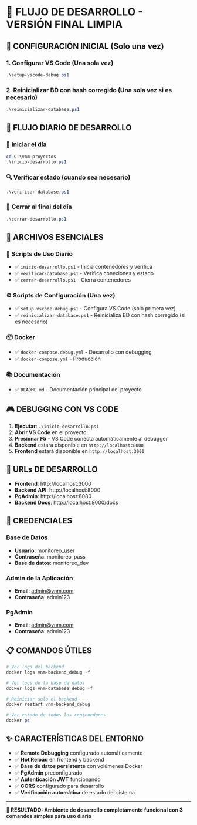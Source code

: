 # 🚀 FLUJO DE DESARROLLO - VERSIÓN FINAL LIMPIA

## 🎯 **CONFIGURACIÓN INICIAL (Solo una vez)**

### 1. Configurar VS Code (Una sola vez)
```powershell
.\setup-vscode-debug.ps1
```

### 2. Reinicializar BD con hash corregido (Una sola vez si es necesario)
```powershell
.\reinicializar-database.ps1
```

## 📅 **FLUJO DIARIO DE DESARROLLO**

### 🌅 **Iniciar el día**
```powershell
cd C:\vnm-proyectos
.\inicio-desarrollo.ps1
```

### 🔍 **Verificar estado (cuando sea necesario)**
```powershell
.\verificar-database.ps1
```

### 🌙 **Cerrar al final del día**
```powershell
.\cerrar-desarrollo.ps1
```

## 📂 **ARCHIVOS ESENCIALES**

### 🔧 Scripts de Uso Diario
- ✅ `inicio-desarrollo.ps1` - Inicia contenedores y verifica
- ✅ `verificar-database.ps1` - Verifica conexiones y estado
- ✅ `cerrar-desarrollo.ps1` - Cierra contenedores

### ⚙️ Scripts de Configuración (Una vez)
- ✅ `setup-vscode-debug.ps1` - Configura VS Code (solo primera vez)
- ✅ `reinicializar-database.ps1` - Reinicializa BD con hash corregido (si es necesario)

### 📦 Docker
- ✅ `docker-compose.debug.yml` - Desarrollo con debugging
- ✅ `docker-compose.yml` - Producción

### 📚 Documentación
- ✅ `README.md` - Documentación principal del proyecto

## 🎮 **DEBUGGING CON VS CODE**

1. **Ejecutar**: `.\inicio-desarrollo.ps1`
2. **Abrir VS Code** en el proyecto
3. **Presionar F5** - VS Code conecta automáticamente al debugger
4. **Backend** estará disponible en `http://localhost:8000`
5. **Frontend** estará disponible en `http://localhost:3000`

## 🔗 **URLs DE DESARROLLO**

- **Frontend**: http://localhost:3000
- **Backend API**: http://localhost:8000
- **PgAdmin**: http://localhost:8080
- **Backend Docs**: http://localhost:8000/docs

## 🔐 **CREDENCIALES**

### Base de Datos
- **Usuario**: monitoreo_user
- **Contraseña**: monitoreo_pass
- **Base de datos**: monitoreo_dev

### Admin de la Aplicación
- **Email**: admin@vnm.com
- **Contraseña**: admin123

### PgAdmin
- **Email**: admin@vnm.com
- **Contraseña**: admin123

## 📋 **COMANDOS ÚTILES**

```powershell
# Ver logs del backend
docker logs vnm-backend_debug -f

# Ver logs de la base de datos
docker logs vnm-database_debug -f

# Reiniciar solo el backend
docker restart vnm-backend_debug

# Ver estado de todos los contenedores
docker ps
```

## ✨ **CARACTERÍSTICAS DEL ENTORNO**

- ✅ **Remote Debugging** configurado automáticamente
- ✅ **Hot Reload** en frontend y backend
- ✅ **Base de datos persistente** con volúmenes Docker
- ✅ **PgAdmin** preconfigurado
- ✅ **Autenticación JWT** funcionando
- ✅ **CORS** configurado para desarrollo
- ✅ **Verificación automática** de estado del sistema

---

**🎯 RESULTADO: Ambiente de desarrollo completamente funcional con 3 comandos simples para uso diario**
